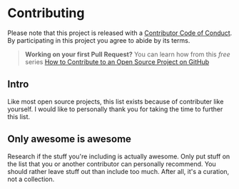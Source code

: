 # Contributing
Please note that this project is released with a [Contributor Code of Conduct](https://github.com/bhdicaire/awesome-visio/blob/main/.github/CODE_OF_CONDUCT.md). By participating in this project you agree to abide by its terms.

> **Working on your first Pull Request?** You can learn how from this *free* series [How to Contribute to an Open Source Project on GitHub](https://egghead.io/series/how-to-contribute-to-an-open-source-project-on-github)

## Intro

Like most open source projects, this list exists because of contributer like yourself.
I would like to personally thank you for taking the time to further this list.

## Only awesome is awesome

Research if the stuff you're including is actually awesome. Only put stuff on the list that you or another contributor can personally recommend. You should rather leave stuff out than include too much. After all, it's a curation, not a collection.
